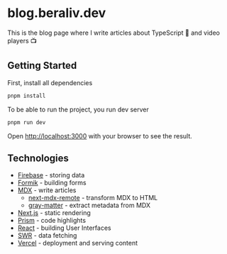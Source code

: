 # blog.beraliv.dev

This is the blog page where I write articles about TypeScript 🦺 and video players 📺

## Getting Started

First, install all dependencies

```bash
pnpm install
```

To be able to run the project, you run dev server

```bash
pnpm run dev
```

Open [http://localhost:3000](http://localhost:3000) with your browser to see the result.

## Technologies

- [Firebase](https://firebase.google.com/?gclsrc=aw.ds&gclid=Cj0KCQiA_JWOBhDRARIsANymNOZHP8ZGgGZaai_oWZ_L9ajH6IqX4FcM4Hfbi7094cCGAY2M057LbWAaAkO8EALw_wcB) - storing data
- [Formik](https://formik.org/) - building forms
- [MDX](https://mdxjs.com/) - write articles
  - [next-mdx-remote](https://github.com/hashicorp/next-mdx-remote) - transform MDX to HTML
  - [gray-matter](https://github.com/jonschlinkert/gray-matter) - extract metadata from MDX
- [Next.js](https://nextjs.org/) - static rendering
- [Prism](https://github.com/FormidableLabs/prism-react-renderer) - code highlights
- [React](https://reactjs.org/) - building User Interfaces
- [SWR](https://github.com/vercel/swr) - data fetching
- [Vercel](https://vercel.com/) - deployment and serving content
